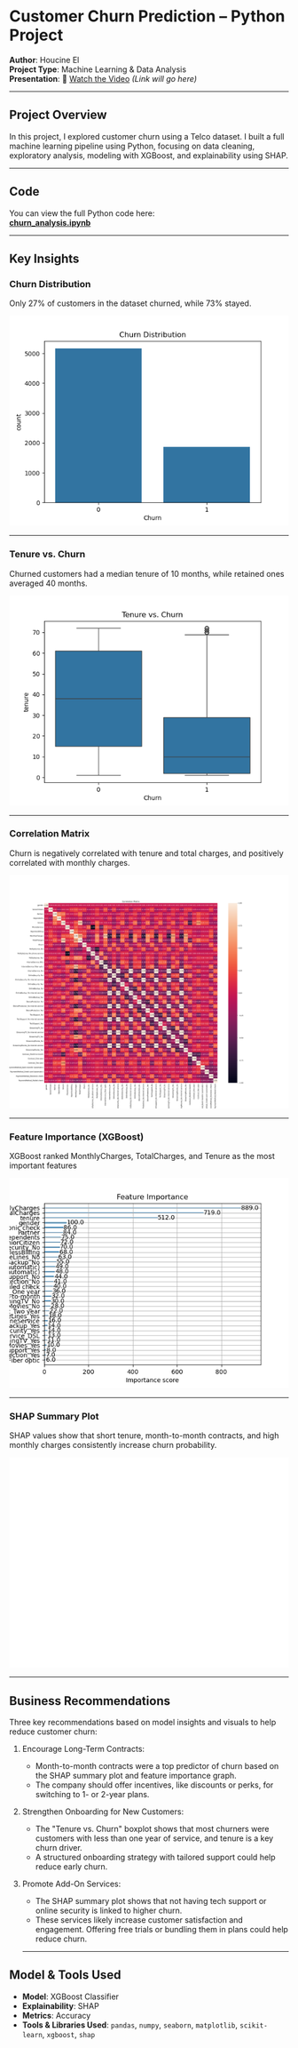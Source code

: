 #  Customer Churn Prediction – Python Project

**Author**: Houcine El  
**Project Type**: Machine Learning & Data Analysis  
**Presentation**: 🎥 [Watch the Video](#) *(Link will go here)*

---

##  Project Overview

In this project, I explored customer churn using a Telco dataset. I built a full machine learning pipeline using Python, focusing on data cleaning, exploratory analysis, modeling with XGBoost, and explainability using SHAP.

---

## Code

You can view the full Python code here:  
**[churn_analysis.ipynb](churn_analysis.ipynb)** 

---

##  Key Insights

###  Churn Distribution
Only 27% of customers in the dataset churned, while 73% stayed.

![Churn Distribution](churn_distribution.png)

---

###  Tenure vs. Churn
Churned customers had a median tenure of 10 months, while retained ones averaged 40 months.

![Tenure vs Churn](tenure_vs_churn.png)

---

###  Correlation Matrix
Churn is negatively correlated with tenure and total charges, and positively correlated with monthly charges.

![Correlation Matrix](correlation_matrix.png)

---

###  Feature Importance (XGBoost)
XGBoost ranked MonthlyCharges, TotalCharges, and Tenure as the most important features

![Feature Importance](feature_importance.png)

---

###  SHAP Summary Plot
SHAP values show that short tenure, month-to-month contracts, and high monthly charges consistently increase churn probability.

![SHAP Summary](Shap_summary.png)



---

##  Business Recommendations

Three key recommendations based on model insights and visuals to help reduce customer churn:

1. Encourage Long-Term Contracts:
   - Month-to-month contracts were a top predictor of churn based on the SHAP summary plot and feature importance graph.
   - The company should offer incentives, like discounts or perks, for switching to 1- or 2-year plans.

2. Strengthen Onboarding for New Customers:
   - The "Tenure vs. Churn" boxplot shows that most churners were customers with less than one year of service, and tenure is a key churn 
    driver.
   - A structured onboarding strategy with tailored support could help reduce early churn.

3. Promote Add-On Services:
   - The SHAP summary plot shows that not having tech support or online security is linked to higher churn.
   - These services likely increase customer satisfaction and engagement. Offering free trials or bundling them in plans could help reduce 
    churn.
   
   ---

##  Model & Tools Used

- **Model**: XGBoost Classifier  
- **Explainability**: SHAP  
- **Metrics**: Accuracy  
- **Tools & Libraries Used**: `pandas`, `numpy`, `seaborn`, `matplotlib`, `scikit-learn`, `xgboost`, `shap`
 

